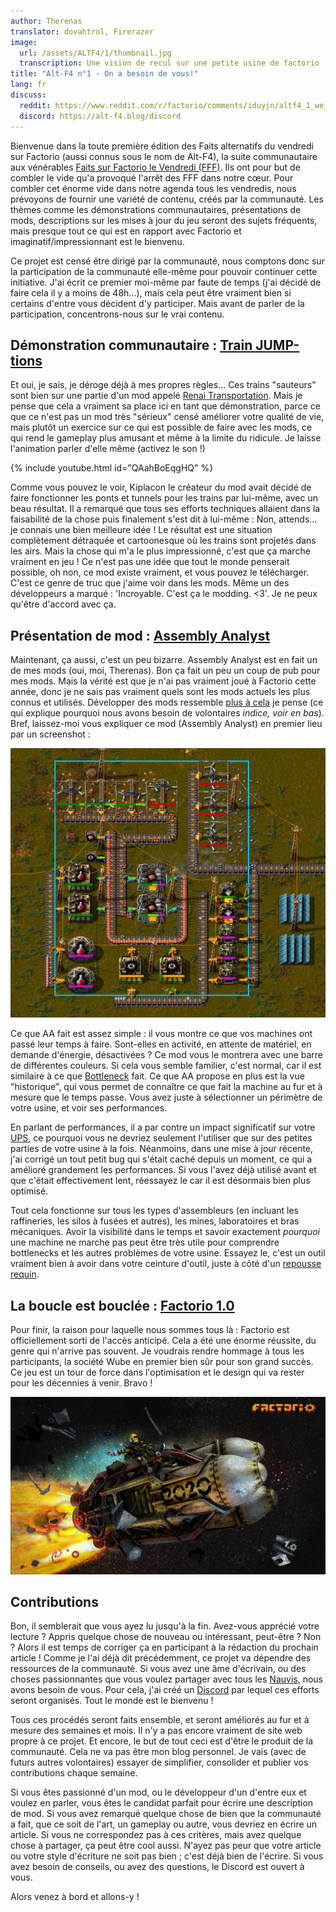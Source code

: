 ```yaml
---
author: Therenas
translator: dovahtrol, Firerazer
image:
  url: /assets/ALTF4/1/thumbnail.jpg
  transcription: Une vision de recul sur une petite usine de factorio
title: "Alt-F4 n°1 - On a besoin de vous!"
lang: fr
discuss:
  reddit: https://www.reddit.com/r/factorio/comments/iduyjn/altf4_1_we_need_you/
  discord: https://alt-f4.blog/discord
---
```


Bienvenue dans la toute première édition des Faits alternatifs du vendredi sur Factorio (aussi connus sous le nom de Alt-F4), la suite communautaire aux vénérables [Faits sur Factorio le Vendredi (FFF)](https://factorio.com/blog/). Ils ont pour but de combler le vide qu'a provoqué l'arrêt des FFF dans notre cœur. Pour combler cet énorme vide dans notre agenda tous les vendredis, nous prévoyons de fournir une variété de contenu, créés par la communauté. Les thèmes comme les démonstrations communautaires, présentations de mods, descriptions sur les mises à jour du jeu seront des sujets fréquents, mais presque tout ce qui est en rapport avec Factorio et imaginatif/impressionnant est le bienvenu.

Ce projet est censé être dirigé par la communauté, nous comptons donc sur la participation de la communauté elle-même pour pouvoir continuer cette initiative. J'ai écrit ce premier moi-même par faute de temps (j'ai décidé de faire cela il y a moins de 48h...), mais cela peut être vraiment bien si certains d'entre vous décident d'y participer. Mais avant de parler de la participation, concentrons-nous sur le vrai contenu.

## Démonstration communautaire :  [Train JUMP-tions](https://www.reddit.com/r/factorio/comments/i5yoaj/train_junctions_pfft_try_train_jumptions)

Et oui, je sais, je déroge déjà à mes propres règles... Ces trains "sauteurs" sont bien sur une partie d'un mod appelé [Renai Transportation](https://mods.factorio.com/mod/RenaiTransportation). Mais je pense que cela a vraiment sa place ici en tant que démonstration, parce ce que ce n'est pas un mod très "sérieux" censé améliorer votre qualité de vie, mais plutôt un exercice sur ce qui est possible de faire avec les mods, ce qui rend le gameplay plus amusant et même à la limite du ridicule. Je laisse l'animation parler d'elle même (activez le son !)

{% include youtube.html id="QAahBoEqgHQ" %}

Comme vous pouvez le voir, Kiplacon le créateur du mod avait décidé de faire fonctionner les ponts et tunnels pour les trains par lui-même, avec un beau résultat. Il a remarqué que tous ses efforts techniques allaient dans la faisabilité de la chose puis finalement s'est dit à lui-même : Non, attends... je connais une bien meilleure idée ! Le résultat est une situation complètement détraquée et cartoonesque où les trains sont projetés dans les airs. Mais la chose qui m'a le plus impressionné, c'est que ça marche vraiment en jeu ! Ce n'est pas une idée que tout le monde penserait possible, oh non, ce mod existe vraiment, et vous pouvez le télécharger. C'est ce genre de truc que j'aime voir dans les mods. Même un des développeurs a marqué : 'Incroyable. C'est ça le modding. <3'. Je ne peux qu'être d'accord avec ça.

## Présentation de mod : [Assembly Analyst](https://mods.factorio.com/mod/assemblyanalyst)

Maintenant, ça aussi, c'est un peu bizarre. Assembly Analyst est en fait un de mes mods (oui, moi, Therenas). Bon ça fait un peu un coup de pub pour mes mods. Mais la vérité est que je n'ai pas vraiment joué à Factorio cette année, donc je ne sais pas vraiment quels sont les mods actuels les plus connus et utilisés. Développer des mods ressemble [plus à cela](https://cdn.discordapp.com/attachments/603392474458882065/745728165116248144/mod_brain.png) je pense (ce qui explique pourquoi nous avons besoin de volontaires  *indice, voir en bas*). Bref, laissez-moi vous expliquer ce mod (Assembly Analyst) en premier lieu par un screenshot :

![Exemple d'utilisation du mod sur une petite usine](/assets/ALTF4/1/assembly_analyst.jpg?raw=true)

Ce que AA fait est assez simple : il vous montre ce que vos machines ont passé leur temps à faire. Sont-elles en activité, en attente de matériel, en demande d'énergie, désactivées ? Ce mod vous le montrera avec une barre de différentes couleurs. Si cela vous semble familier, c'est normal, car il est similaire à ce que [Bottleneck](https://mods.factorio.com/mod/Bottleneck) fait. Ce que AA propose en plus est la vue "historique", qui vous permet de connaître ce que fait la machine au fur et à mesure que le temps passe. Vous avez juste à sélectionner un périmètre de votre usine, et voir ses performances.

En parlant de performances, il a par contre un impact significatif sur votre [UPS](https://www.reddit.com/r/factorio/comments/5dmura/can_someone_explain_ups/da5q364/?utm_source=reddit&utm_medium=web2x&context=3), ce pourquoi vous ne devriez seulement l'utiliser que sur des petites parties de votre usine à la fois. Néanmoins, dans une mise à jour récente, j'ai corrigé un tout petit bug qui s'était caché depuis un moment, ce qui a amélioré grandement les performances. Si vous l'avez déjà utilisé avant et que c'était effectivement lent, réessayez le car il est désormais bien plus optimisé.

Tout cela fonctionne sur tous les types d'assembleurs (en incluant les raffineries, les silos à fusées et autres), les mines, laboratoires et bras mécaniques. Avoir la visibilité dans le temps et savoir exactement *pourquoi* une machine ne marche pas peut être très utile pour comprendre bottlenecks et les autres problèmes de votre usine. Essayez le, c'est un outil vraiment bien à avoir dans votre ceinture d'outil, juste à côté d'un [repousse requin](https://www.youtube.com/watch?v=QnFOs7QlJSI).

## La boucle est bouclée : [Factorio 1.0](https://factorio.com/blog/post/fff-360)

Pour finir, la raison pour laquelle nous sommes tous là : Factorio est officiellement sorti de l'accès anticipé. Cela a été une énorme réussite, du genre qui n'arrive pas souvent. Je voudrais rendre hommage à tous les participants, la société Wube en premier bien sûr pour son grand succès. Ce jeu est un tour de force dans l'optimisation et le design qui va rester pour les décennies à venir. Bravo !

![Ingénieur chevauchant une fusée pour la sortie de 1.0 en 2020](/assets/ALTF4/1/factorio_1dot0.jpeg?raw=true)

## Contributions

Bon, il semblerait que vous ayez lu jusqu'à la fin. Avez-vous apprécié votre lecture ? Appris quelque chose de nouveau ou intéressant, peut-être ? Non ? Alors il est temps de corriger ça en participant à la rédaction du prochain article ! Comme je l'ai déjà dit précédemment, ce projet va dépendre des ressources de la communauté. Si vous avez une âme d'écrivain, ou des choses passionnantes que vous voulez partager avec tous les [Nauvis](https://www.reddit.com/r/factorio/comments/7fjh5l/what_is_nauvis_im_glad_you_asked/), nous avons besoin de vous. Pour cela, j'ai créé un [Discord](https://alt-f4.blog/discord) par lequel ces efforts seront organisés. Tout le monde est le bienvenu !

Tous ces procédés seront faits ensemble, et seront améliorés au fur et à mesure des semaines et mois. Il n'y a pas encore vraiment de site web propre à ce projet. Et encore, le but de tout ceci est d'être le produit de la communauté. Cela ne va pas être mon blog personnel. Je vais (avec de futurs autres volontaires) essayer de simplifier, consolider et publier vos contributions chaque semaine.

Si vous êtes passionné d'un mod, ou le développeur d'un d'entre eux et voulez en parler, vous êtes le candidat parfait pour écrire une description de mod. Si vous avez remarqué quelque chose de bien que la communauté a fait, que ce soit de l'art, un gameplay ou autre, vous devriez en écrire un article. Si vous ne correspondez pas à ces critères, mais avez quelque chose à partager, ça peut être cool aussi. N'ayez pas peur que votre article ou votre style d'écriture ne soit pas bien ; c'est déjà bien de l'écrire. Si vous avez besoin de conseils, ou avez des questions, le Discord est ouvert à vous.

Alors venez à bord et allons-y !
